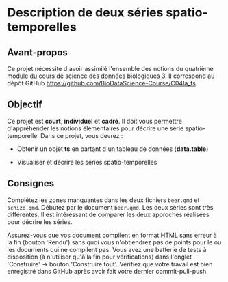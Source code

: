 # Description de deux séries spatio-temporelles

## Avant-propos

Ce projet nécessite d'avoir assimilé l'ensemble des notions du quatrième module du cours de science des données biologiques 3. Il correspond au dépôt GitHub <https://github.com/BioDataScience-Course/C04Ia_ts>.

## Objectif

Ce projet est **court**, **individuel** et **cadré**. Il doit vous permettre d'appréhender les notions élémentaires pour décrire une série spatio-temporelle. Dans ce projet, vous devrez :

-   Obtenir un objet **ts** en partant d'un tableau de données (**data.table**)

-   Visualiser et décrire les séries spatio-temporelles

## Consignes

Complétez les zones manquantes dans les deux fichiers `beer.qmd` et `schizo.qmd`. Débutez par le document `beer.qmd`. Les deux séries sont très différentes. Il est intéressant de comparer les deux approches réalisées pour décrire les séries.

Assurez-vous que vos document compilent en format HTML sans erreur à la fin (bouton 'Rendu') sans quoi vous n'obtiendrez pas de points pour le ou les documents qui ne compilent pas. Vous avez une batterie de tests à disposition (à n'utiliser qu'à la fin pour vérifications) dans l'onglet 'Construire' -> bouton 'Construire tout'. Vérifiez que votre travail est bien enregistré dans GitHub après avoir fait votre dernier commit-pull-push. 
